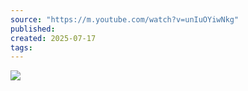 ```yaml
---
source: "https://m.youtube.com/watch?v=unIuOYiwNkg"
published:
created: 2025-07-17
tags:
---
```

![](https://www.youtube.com/watch?v=unIuOYiwNkg)

